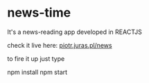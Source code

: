 # news-time
It's a news-reading app developed in REACTJS

check it live here: [piotr.juras.pl/news](http://piotr.juras.pl/news)

to fire it up just type

npm install
npm start
